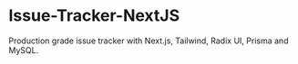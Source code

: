 # Issue-Tracker-NextJS
Production grade issue tracker with Next.js, Tailwind, Radix UI, Prisma and MySQL.
